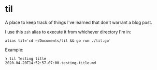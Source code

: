 # til

A place to keep track of things I've learned that don't warrant a blog post.

I use this `zsh` alias to execute it from whichever directory I'm in:

```shell
alias til='cd ~/Documents/til && go run ./til.go'
```

Example:

```shell
❯ til Testing title
2020-04-20T14:52:57-07:00-testing-title.md
```
